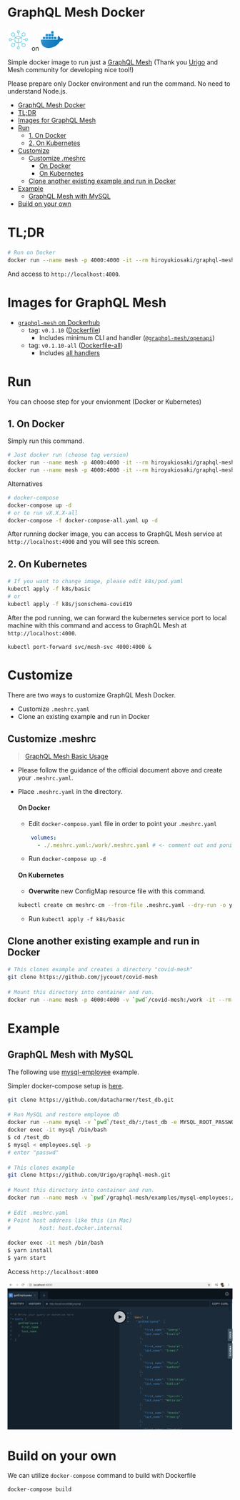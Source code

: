 # GraphQL Mesh Docker

<img src="img/mesh.png" width=50px> on <img src="img/docker.png" width=50px>

Simple docker image to run just a [GraphQL Mesh](https://github.com/Urigo/graphql-mesh) (Thank you [Urigo](https://github.com/Urigo) and Mesh community for developing nice tool!)

Please prepare only Docker environment and run the command. No need to understand Node.js.

- [GraphQL Mesh Docker](#graphql-mesh-docker)
- [TL;DR](#tldr)
- [Images for GraphQL Mesh](#images-for-graphql-mesh)
- [Run](#run)
  - [1. On Docker](#1-on-docker)
  - [2. On Kubernetes](#2-on-kubernetes)
- [Customize](#customize)
  - [Customize .meshrc](#customize-meshrc)
      - [On Docker](#on-docker)
      - [On Kubernetes](#on-kubernetes)
  - [Clone another existing example and run in Docker](#clone-another-existing-example-and-run-in-docker)
- [Example](#example)
  - [GraphQL Mesh with MySQL](#graphql-mesh-with-mysql)
- [Build on your own](#build-on-your-own)
# TL;DR

```sh
# Run on Docker
docker run --name mesh -p 4000:4000 -it --rm hiroyukiosaki/graphql-mesh:v0.1.10
```

And access to `http://localhost:4000`.

# Images for GraphQL Mesh

- [`graphql-mesh` on Dockerhub](https://hub.docker.com/repository/docker/hiroyukiosaki/graphql-mesh)
  - tag: `v0.1.10` ([Dockerfile](./Dockerfile))
    - Includes minimum CLI and handler ([`@graphql-mesh/openapi`](https://graphql-mesh.com/docs/handlers/openapi))
  - tag: `v0.1.10-all` ([Dockerfile-all](./Dockerfile))
    - Includes [all handlers](https://graphql-mesh.com/docs/handlers/available-handlers/)

# Run

You can choose step for your envionment (Docker or Kubernetes)

## 1. On Docker 

Simply run this command.

```sh
# Just docker run (choose tag version)
docker run --name mesh -p 4000:4000 -it --rm hiroyukiosaki/graphql-mesh:v0.1.10
docker run --name mesh -p 4000:4000 -it --rm hiroyukiosaki/graphql-mesh:v0.1.10-all
```

Alternatives

```sh
# docker-compose
docker-compose up -d
# or to run vX.X.X-all
docker-compose -f docker-compose-all.yaml up -d
```

After running docker image, you can access to GraphQL Mesh service at `http://localhost:4000` and you will see this screen. 

## 2. On Kubernetes

```sh
# If you want to change image, please edit k8s/pod.yaml
kubectl apply -f k8s/basic
# or
kubectl apply -f k8s/jsonschema-covid19
```

After the pod running, we can forward the kubernetes service port to local machine with this command and access to GraphQL Mesh at `http://localhost:4000`.

```
kubectl port-forward svc/mesh-svc 4000:4000 &
```

# Customize

There are two ways to customize GraphQL Mesh Docker.

- Customize `.meshrc.yaml`
- Clone an existing example and run in Docker

## Customize .meshrc

> [GraphQL Mesh Basic Usage](https://graphql-mesh.com/docs/getting-started/basic-example/)

- Please follow the guidance of the official document above and create your `.meshrc.yaml`.
- Place `.meshrc.yaml` in the directory.

  #### On Docker
  - Edit `docker-compose.yaml` file in order to point your `.meshrc.yaml`

  ```yaml
      volumes:
        - ./.meshrc.yaml:/work/.meshrc.yaml # <- comment out and ponit your .meshrc.yaml
  ```
  - Run `docker-compose up -d`

  #### On Kubernetes
  - **Overwrite** new ConfigMap resource file with this command.

  ```sh
  kubectl create cm meshrc-cm --from-file .meshrc.yaml --dry-run -o yaml> k8s/basic/meshrc-cm.yaml
  ```
  - Run `kubectl apply -f k8s/basic`

## Clone another existing example and run in Docker

```sh
# This clones example and creates a directory "covid-mesh"
git clone https://github.com/jycouet/covid-mesh

# Mount this directory into container and run.
docker run --name mesh -p 4000:4000 -v `pwd`/covid-mesh:/work -it --rm hiroyukiosaki/graphql-mesh:v0.1.10 /bin/bash -c 'yarn install && yarn start'
```

# Example

## GraphQL Mesh with MySQL

The following  use [mysql-employee](https://github.com/Urigo/graphql-mesh/tree/master/examples/mysql-employees) example.

Simpler docker-compose setup is [here](https://github.com/onelittlenightmusic/graphql-mesh-docker-mysql-example).

```sh
git clone https://github.com/datacharmer/test_db.git

# Run MySQL and restore employee db
docker run --name mysql -v `pwd`/test_db/:/test_db -e MYSQL_ROOT_PASSWORD=passwd -d -p 3306:3306 mysql --default-authentication-plugin=mysql_native_password
docker exec -it mysql /bin/bash
$ cd /test_db
$ mysql < employees.sql -p
# enter "passwd"

# This clones example
git clone https://github.com/Urigo/graphql-mesh.git

# Mount this directory into container and run.
docker run --name mesh -v `pwd`/graphql-mesh/examples/mysql-employees:/work -p 4000:4000 -d hiroyukiosaki/graphql-mesh:v0.1.10 /bin/bash -c 'sleep 3600'

# Edit .meshrc.yaml
# Point host address like this (in Mac)
#         host: host.docker.internal 

docker exec -it mesh /bin/bash
$ yarn install
$ yarn start
```

Access `http://localhost:4000`

![](img/2020-04-26-19-07-16.png)

<!---
### GraphQL Mesh with PostreSQL

**[] This example is not fully working.**

This commands use [postgres-geodb](https://github.com/Urigo/graphql-mesh/tree/master/examples/postgres-geodb) example.

```sh
curl -LO https://raw.githubusercontent.com/morenoh149/postgresDBSamples/master/worldDB-1.0/world.sql
docker run --name pg-docker -v `pwd`/world.sql:/world.sql -e POSTGRES_PASSWORD=docker -d -p 5432:5432 postgres
docker exec pg-docker psql -h localhost -d postgres -U postgres -f /world.sql

# This clones example
git clone https://github.com/Urigo/graphql-mesh.git

# Mount this directory into container and run.
[TBD]
```
--->

# Build on your own

We can utilize `docker-compose` command to build with Dockerfile

```sh
docker-compose build
```

